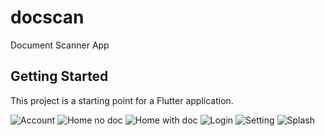 # docscan

Document Scanner App

## Getting Started

This project is a starting point for a Flutter application.

![Account](https://user-images.githubusercontent.com/64392550/168986068-b3f2468c-67b0-40c1-8825-acba732b8d5e.png)
![Home no doc](https://user-images.githubusercontent.com/64392550/168986099-02184c72-3df6-4352-83fe-b29918172281.png)
![Home with doc](https://user-images.githubusercontent.com/64392550/168986134-fc447bd2-5df4-4188-9969-95d482afd87e.png)
![Login](https://user-images.githubusercontent.com/64392550/168986160-3ebdf935-f35b-4c0c-ac03-185bd25ad520.png)
![Setting](https://user-images.githubusercontent.com/64392550/168986185-0da3902b-9079-4e74-9bdd-af50ea5edc19.png)
![Splash](https://user-images.githubusercontent.com/64392550/168986192-ba3af29d-30b6-4db1-91ac-4352765b7340.png)

